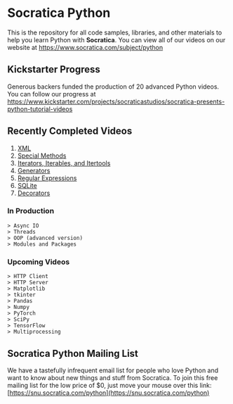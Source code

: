 # Socratica Python
This is the repository for all code samples, libraries, and other materials to help you learn Python with **Socratica**.  You can view all of our videos on our website at https://www.socratica.com/subject/python

## Kickstarter Progress
Generous backers funded the production of 20 advanced Python videos. You can follow our progress at https://www.kickstarter.com/projects/socraticastudios/socratica-presents-python-tutorial-videos

## Recently Completed Videos
1. [XML](https://youtu.be/j0xr0-IAqyk)
2. [Special Methods](https://youtu.be/IkWrlRei0uA)
3. [Iterators, Iterables, and Itertools](https://www.youtube.com/watch?v=WR7mO_jYN9g)
4. [Generators](https://www.youtube.com/watch?v=gMompY5MyPg)
5. [Regular Expressions](https://www.youtube.com/watch?v=nxjwB8up2gI)
6. [SQLite](https://www.youtube.com/watch?v=c8yHTlrs9EA)
7. [Decorators](https://www.youtube.com/watch?v=WpF6azYAxYg)

### In Production
```
> Async IO
> Threads
> OOP (advanced version)
> Modules and Packages
```

### Upcoming Videos
```
> HTTP Client
> HTTP Server
> Matplotlib
> tkinter
> Pandas
> Numpy
> PyTorch
> SciPy
> TensorFlow
> Multiprocessing
```

## Socratica Python Mailing List
We have a tastefully infrequent email list for people who love Python and want to know about new things and stuff from Socratica.  To join this free mailing list for the low price of $0, just move your mouse over this link:  [https://snu.socratica.com/python](https://snu.socratica.com/python)
